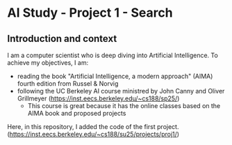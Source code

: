 # AI Study - Project 1 - Search

## Introduction and context
I am a computer scientist who is deep diving into Artificial Intelligence. 
To achieve my objectives, I am:
- reading the book "Artificial Intelligence, a modern approach" (AIMA) fourth edition from Russel & Norvig
- following the UC Berkeley AI course ministred by John Canny and Oliver Grillmeyer (https://inst.eecs.berkeley.edu/~cs188/sp25/)
  - This course is great because it has the online classes based on the AIMA book and proposed projects

Here, in this repository, I added the code of the first project. (https://inst.eecs.berkeley.edu/~cs188/su25/projects/proj1/)
